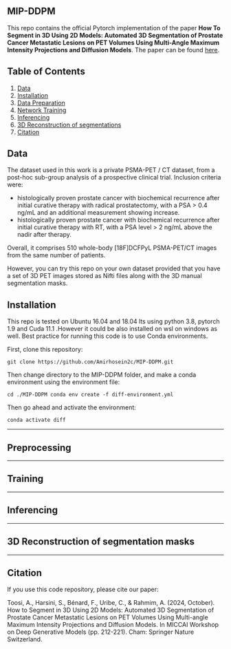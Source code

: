 ## MIP-DDPM

This repo contains the official Pytorch implementation of the paper **How To Segment in 3D Using 2D Models: Automated 3D Segmentation of Prostate Cancer Metastatic Lesions on PET Volumes Using Multi-Angle Maximum Intensity Projections and Diffusion Models**. The paper can be found [here](https://arxiv.org/pdf/2407.18555).


## Table of Contents
1. [Data](#data)
2. [Installation](#Installation)
3. [Data Preparation](#Preprocessing)
4. [Network Training](#Training)
5. [Inferencing](#Inferencing)
6. [3D Reconstruction of segmentations](#3D-Reconstruction-of-segmentation-masks)
7. [Citation](#Citation)
    <!-- - [Transformers](#transformers)
    - [Chat in TRL](#chat-in-trl)
    - [Local inference](#local-inference)
    - [Smol-tools](#smol-tools) -->



## Data
The dataset used in this work is a private PSMA-PET / CT dataset, from a post-hoc sub-group analysis of a prospective clinical trial. 
Inclusion criteria were: 
- histologically proven prostate cancer with biochemical recurrence after initial curative therapy with radical prostatectomy, with a PSA > 0.4 ng/mL and an additional measurement showing increase.
- histologically proven prostate cancer with biochemical recurrence after initial curative therapy with RT, with a PSA level > 2 ng/mL above the nadir after therapy.

Overall, it comprises 510 whole-body [18F]DCFPyL PSMA-PET/CT images from the same number of patients.

However, you can try this repo on your own dataset provided that you have a set of 3D PET images stored as Nifti files along with the 3D manual segmentation masks.


## Installation
This repo is tested on Ubuntu 16.04 and 18.04 lts using python 3.8, pytorch 1.9 and Cuda 11.1 .However it could be also installed on wsl on windows as well. 
Best practice for running this code is to use Conda environments.

First, clone this repository:

`
git clone https://github.com/Amirhosein2c/MIP-DDPM.git
`

Then change directory to the MIP-DDPM folder, and make a conda environment using the environment file:

`
cd ./MIP-DDPM
conda env create -f diff-environment.yml
`

Then go ahead and activate the environment:

`
conda activate diff
`

---
## Preprocessing

---
## Training

---
## Inferencing

---
## 3D Reconstruction of segmentation masks

---
## Citation

If you use this code repository, please cite our paper:

Toosi, A., Harsini, S., Bénard, F., Uribe, C., & Rahmim, A. (2024, October). How to Segment in 3D Using 2D Models: Automated 3D Segmentation of Prostate Cancer Metastatic Lesions on PET Volumes Using Multi-angle Maximum Intensity Projections and Diffusion Models. In MICCAI Workshop on Deep Generative Models (pp. 212-221). Cham: Springer Nature Switzerland. 

<!-- Our code base is divided into two pars: The folder *Binary_AE* contains code for the training of the binarizing encoder-decoder model. The folder *Bernoulli_Diffusion*   contains code for the training and evaluation of the Bernoulli diffusion model in the binary latent space.  -->

<!-- 
## Data
The BRATS2020 dataset can be downloaded [here](https://www.med.upenn.edu/cbica/brats2020/data.html).
The OCT2017 dataset can be downloaded [here](https://www.kaggle.com/datasets/paultimothymooney/kermany2018).
A mini-example how the data needs to be stored can be found in the folder *data*. 


<img src="./overview1.png" alt="drawing" style="width:800px;"/>


### Training of the Binarizing Autoencoder
- To run the training of the binarizing autoencoder on the BRATS2020 dataset, run
`python  ./Binary_AE/train_ae.py --dataset brats --amp --ema --steps_per_save_output 5000 --codebook_size 128  --nf 32 --steps_per_log 200 --steps_per_checkpoint 10000 --img_size 256 --batch_size 24 --latent_shape 1 32 32 --ch_mult 1 2 2 4 --n_channels=4  --log_dir logs/binaryae_brats --norm_first --data_dir ./data/brats/training`

- To run the training of the binarizing autoencoder on the OCT dataset, run
`python  ./Binary_AE/train_ae.py --dataset OCT --amp --ema --steps_per_save_output 5000 --codebook_size 128  --nf 32 --steps_per_log 200 --steps_per_checkpoint 10000 --img_size 256 --batch_size 24 --latent_shape 1 32 32 --ch_mult 1 2 2 4 --n_channels=1  --log_dir logs/binaryae_OCT --norm_first --data_dir ./data/OCT/training`


The trained autoencoder models will be stored in a folder *logs*.

### Check the Performance of the Pretrained Binarizing Autoencoder
- For the BRATS2020 dataset, run
`python  ./Bernoulli_Diffusion/scripts/test_ae.py --sampler bld  --dataset brats --data_dir './data/brats/training' --amp --ema  --codebook_size 128 --nf 32 --steps_per_log 200 --steps_per_checkpoint 10000 --img_size 256 --batch_size 1 --latent_shape 1 32 32 --ch_mult 1 2 2 4 --n_channels=4  --log_dir ./logs/binaryae_brats --norm_first --ae_load_dir ./logs/binaryae_brats --ae_load_step 00000`

- For the OCT dataset, run
`python  ./Bernoulli_Diffusion/scripts/test_ae.py --sampler bld  --dataset OCT --data_dir './data/OCT/training' --amp --ema  --codebook_size 128 --nf 32 --steps_per_log 200 --steps_per_checkpoint 10000 --img_size 256 --batch_size 1 --latent_shape 1 32 32 --ch_mult 1 2 2 4 --n_channels=1  --log_dir ./logs/binaryae_OCT  --norm_first --ae_load_dir ./logs/binaryae_OCT --ae_load_step 00000`


### Training of the Bernoulli Diffusion Model

- To run the training of the Bernoulli diffusion model on the BRATS2020 dataset, run
`python ./Bernoulli_Diffusion/scripts/latent_train.py --sampler bld  --dataset brats --data_dir './data/brats/training'  --codebook_size 128 --nf 32  --img_size 256 --batch_size 36 --latent_shape 1 32 32 --ch_mult 1 2 2 4 --n_channels=4 --ae_load_dir ./logs/binaryae_brats --ae_load_step 00000`
- To run the training of the Bernoulli diffusion model on the OCT2017 dataset, run
 `python  ./Bernoulli_Diffusion/scripts/latent_train.py --sampler bld  --dataset OCT --data_dir './data/OCT/training'  --codebook_size 128 --nf 32  --img_size 256 --batch_size 36 --latent_shape 1 32 32 --ch_mult 1 2 2 4 --n_channels=1 --ae_load_dir ./logs/binaryae_OCT --ae_load_step 00000`
 
 The trained Bernoulli diffusion models will be stored in a folder *results*.

### Inference
Use the flags `--noise_level` and  `--prob_threshold` to set the noise level L and the probability threshold P, respectively
- To run the inference on the BRATS2020 test set, run
   `python ./Bernoulli_Diffusion/scripts/latent_sample_anomaly.py    --sampler bld  --dataset brats --data_dir './data/brats/validation' --noise_level 200 --prob_threshold 0.5  --codebook_size 128 --nf 32  --img_size 256 --batch_size 1 --latent_shape 1 32 32 --ch_mult 1 2 2 4 --n_channels=4  --ae_load_dir ./logs/binaryae_brats --ae_load_step 00000 --amp --ema  --norm_first`
   

- To run the inference on the OCT test set, run
    `python  ./Bernoulli_Diffusion/scripts/latent_sample_anomaly.py   --sampler bld  --dataset OCT --data_dir './data/OCT/validation' --noise_level 200 --prob_threshold 0.5 --codebook_size 128 --nf 32  --img_size 256 --batch_size 1 --latent_shape 1 32 32 --ch_mult 1 2 2 4 --n_channels=1  --ae_load_dir ./logs/binaryae_OCT --ae_load_step 0000 --amp --ema  --norm_first`

## Citation

If you use this code repository, please cite our paper:

Wolleb, J., Bieder, F., Friedrich, P., Zhang, P., Durrer, A., & Cattin, P. C. (2024). Binary Noise for Binary Tasks: Masked Bernoulli Diffusion for Unsupervised Anomaly Detection. arXiv preprint arXiv:2403.11667.


## Comparing Methods
### AnoDDPM
We implement the method [AnoDDPM: Anomaly Detection With Denoising Diffusion Probabilistic Models Using Simplex Noise](https://openaccess.thecvf.com/content/CVPR2022W/NTIRE/html/Wyatt_AnoDDPM_Anomaly_Detection_With_Denoising_Diffusion_Probabilistic_Models_Using_Simplex_CVPRW_2022_paper.html) as suggested in [this Github Repo](https://github.com/Julian-Wyatt/AnoDDPM).
We adapt the dataloader to take input images of resolution 4x256x256 (BRATS2020), or 1x256x256 (OCT2017) respectively. We train the model for 2000 epochs on each dataset. As suggested in their paper, during inference, we add 250 steps of simplex noise to the input image and iterate through the denoising process following a simplex noise schedule.

### Latent Diffusion Model (LDM)
We follow the paper [Fast Unsupervised Brain Anomaly Detection and Segmentation with Diffusion Models](https://conferences.miccai.org/2022/papers/211-Paper1680.html).
For the pytorch code, we follow the tutorial for the 2d latent diffusion model given in [MONAIGenerative](https://github.com/Project-MONAI/GenerativeModels/tree/main/tutorials/generative/2d_ldm).
For the autoencoder, we use the implementation of the [VQVAE](https://github.com/Project-MONAI/GenerativeModels/blob/main/generative/networks/nets/vqvae.py). We train it for 100 epochs with a batch size of 24.
For the diffusion model in the latent space, we follow the implementation of the [2D latent diffusion model](https://github.com/Project-MONAI/GenerativeModels/blob/main/generative/networks/nets/diffusion_model_unet.py). We train it for 200 epochs with a batch size of 24.
During sampling, we achieved the best healthy reconstructions by adding L=300 steps of noise to the input images, and then iteratively going through the Gaussian denoising process. The masking is applied as described in

### pDDPM
We follow the paper [Patched Diffusion Models for Unsupervised Anomaly Detection in Brain MRI](https://arxiv.org/abs/2303.03758) and obtain healthy reconstructions via a patch-based inpainting task.
We adapt the Github repo proposed [here](https://github.com/FinnBehrendt/patched-Diffusion-Models-UAD) to work on 2D images of resolution of 4x256x256 (BRATS2020), or 1x256x256 (OCT2017) respectively, and mask out patches of resolution 128x128. For this resolution and patch size, during sampling, we achieved the best healthy reconstructions by adding L=300 steps of noise to the input images.

### AutoDDPM
According to [Mask, Stitch, and Re-Sample: Enhancing Robustness and Generalizability in Anomaly Detection through Automatic Diffusion Models](https://openreview.net/pdf/bccb1a6f870d1e91bbe01e1f472e196154d8e5ac.pdf), we implement AutoDDPM following [this Github repo](https://github.com/ci-ber/autoDDPM). We train for 630 epochs on the BRATS2020 dataset. On the OCT2017 datasets, 66 epochs were sufficient. The batch size is chosen to be 4 on both datasets.
 -->



